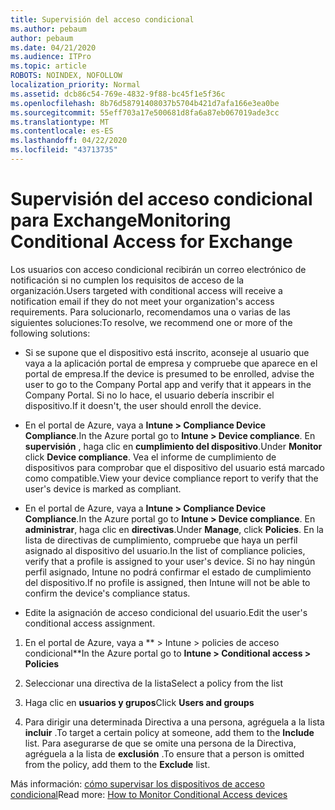 ```yaml
---
title: Supervisión del acceso condicional
ms.author: pebaum
author: pebaum
ms.date: 04/21/2020
ms.audience: ITPro
ms.topic: article
ROBOTS: NOINDEX, NOFOLLOW
localization_priority: Normal
ms.assetid: dcb86c54-769e-4832-9f88-bc45f1e5f36c
ms.openlocfilehash: 8b76d58791408037b5704b421d7afa166e3ea0be
ms.sourcegitcommit: 55eff703a17e500681d8fa6a87eb067019ade3cc
ms.translationtype: MT
ms.contentlocale: es-ES
ms.lasthandoff: 04/22/2020
ms.locfileid: "43713735"
---
```

# <a name="monitoring-conditional-access-for-exchange"></a><span data-ttu-id="a2971-102">Supervisión del acceso condicional para Exchange</span><span class="sxs-lookup"><span data-stu-id="a2971-102">Monitoring Conditional Access for Exchange</span></span>

<span data-ttu-id="a2971-103">Los usuarios con acceso condicional recibirán un correo electrónico de notificación si no cumplen los requisitos de acceso de la organización.</span><span class="sxs-lookup"><span data-stu-id="a2971-103">Users targeted with conditional access will receive a notification email if they do not meet your organization's access requirements.</span></span> <span data-ttu-id="a2971-104">Para solucionarlo, recomendamos una o varias de las siguientes soluciones:</span><span class="sxs-lookup"><span data-stu-id="a2971-104">To resolve, we recommend one or more of the following solutions:</span></span>
  
- <span data-ttu-id="a2971-105">Si se supone que el dispositivo está inscrito, aconseje al usuario que vaya a la aplicación portal de empresa y compruebe que aparece en el portal de empresa.</span><span class="sxs-lookup"><span data-stu-id="a2971-105">If the device is presumed to be enrolled, advise the user to go to the Company Portal app and verify that it appears in the Company Portal.</span></span> <span data-ttu-id="a2971-106">Si no lo hace, el usuario debería inscribir el dispositivo.</span><span class="sxs-lookup"><span data-stu-id="a2971-106">If it doesn't, the user should enroll the device.</span></span>
    
- <span data-ttu-id="a2971-107">En el portal de Azure, vaya a **Intune \> Compliance Device Compliance**.</span><span class="sxs-lookup"><span data-stu-id="a2971-107">In the Azure portal go to **Intune \> Device compliance**.</span></span> <span data-ttu-id="a2971-108">En **supervisión** , haga clic en **cumplimiento del dispositivo**.</span><span class="sxs-lookup"><span data-stu-id="a2971-108">Under **Monitor** click **Device compliance**.</span></span> <span data-ttu-id="a2971-109">Vea el informe de cumplimiento de dispositivos para comprobar que el dispositivo del usuario está marcado como compatible.</span><span class="sxs-lookup"><span data-stu-id="a2971-109">View your device compliance report to verify that the user's device is marked as compliant.</span></span> 
    
- <span data-ttu-id="a2971-110">En el portal de Azure, vaya a **Intune \> Compliance Device Compliance**.</span><span class="sxs-lookup"><span data-stu-id="a2971-110">In the Azure portal go to **Intune \> Device compliance**.</span></span> <span data-ttu-id="a2971-111">En **administrar**, haga clic en **directivas**.</span><span class="sxs-lookup"><span data-stu-id="a2971-111">Under **Manage**, click **Policies**.</span></span> <span data-ttu-id="a2971-112">En la lista de directivas de cumplimiento, compruebe que haya un perfil asignado al dispositivo del usuario.</span><span class="sxs-lookup"><span data-stu-id="a2971-112">In the list of compliance policies, verify that a profile is assigned to your user's device.</span></span> <span data-ttu-id="a2971-113">Si no hay ningún perfil asignado, Intune no podrá confirmar el estado de cumplimiento del dispositivo.</span><span class="sxs-lookup"><span data-stu-id="a2971-113">If no profile is assigned, then Intune will not be able to confirm the device's compliance status.</span></span> 
    
- <span data-ttu-id="a2971-114">Edite la asignación de acceso condicional del usuario.</span><span class="sxs-lookup"><span data-stu-id="a2971-114">Edit the user's conditional access assignment.</span></span>
    
1. <span data-ttu-id="a2971-115">En el portal de Azure, vaya a \*\* \> Intune \> policies de acceso condicional\*\*</span><span class="sxs-lookup"><span data-stu-id="a2971-115">In the Azure portal go to **Intune \> Conditional access \> Policies**</span></span>
    
2. <span data-ttu-id="a2971-116">Seleccionar una directiva de la lista</span><span class="sxs-lookup"><span data-stu-id="a2971-116">Select a policy from the list</span></span>
    
3. <span data-ttu-id="a2971-117">Haga clic en **usuarios y grupos**</span><span class="sxs-lookup"><span data-stu-id="a2971-117">Click **Users and groups**</span></span>
    
4. <span data-ttu-id="a2971-118">Para dirigir una determinada Directiva a una persona, agréguela a la lista **incluir** .</span><span class="sxs-lookup"><span data-stu-id="a2971-118">To target a certain policy at someone, add them to the **Include** list.</span></span> <span data-ttu-id="a2971-119">Para asegurarse de que se omite una persona de la Directiva, agréguela a la lista de **exclusión** .</span><span class="sxs-lookup"><span data-stu-id="a2971-119">To ensure that a person is omitted from the policy, add them to the **Exclude** list.</span></span> 
    
<span data-ttu-id="a2971-120">Más información: [cómo supervisar los dispositivos de acceso condicional](https://docs.microsoft.com/intune/conditional-access-exchange-monitor)</span><span class="sxs-lookup"><span data-stu-id="a2971-120">Read more: [How to Monitor Conditional Access devices](https://docs.microsoft.com/intune/conditional-access-exchange-monitor)</span></span>
  

